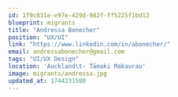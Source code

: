```yaml
---
id: 1f9c831e-e97e-429d-982f-ff5225f1bd12
blueprint: migrants
title: "Andressa Bonecher"
position: "UX/UI"
link: "https://www.linkedin.com/in/abonecher/"
email: andressabonecher@gmail.com
tags: "UI/UX Design"
location: 'Auckland\t- Tāmaki Makaurau'
image: migrants/andressa.jpg
updated_at: 1744231500
---
```

